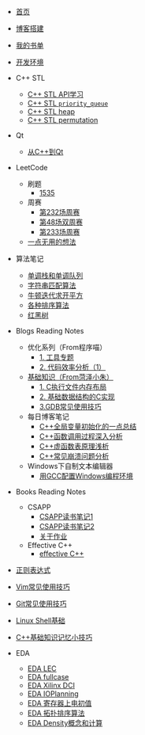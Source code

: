 <!-- docs/_sidebar.md -->

* [首页](/)
* [博客搭建](/blog-build)
* [我的书单](/book-list)
* [开发环境](/work_environment)

* C++ STL
  * [C++ STL API学习](/src/stl/STL_learning)
  * [C++ STL `priority_queue`](/src/stl/STL_priority_queue)
  * [C++ STL heap](/src/stl/STL_heap)
  * [C++ STL permutation](/src/stl/STL_permutation)

* Qt
  * [从C++到Qt](/src/qt/00_from_cpp_to_qt)

* LeetCode
  * 刷题
    * [1535](/src/lc/1535p)
  * 周赛
    * [第232场周赛](/src/lc/232w)
    * [第48场双周赛](/src/lc/048d)
    * [第233场周赛](/src/lc/233w)
  * [一点无用的想法](/src/lc/useless-00)

* 算法笔记
  * [单调栈和单调队列](src/al/00)
  * [字符串匹配算法](src/al/01)
  * [牛顿迭代求开平方](src/al/02)
  * [各种排序算法](src/al/03)
  * [红黑树](src/al/04)

* Blogs Reading Notes
  * 优化系列（From程序喵）
    * [1. 工具专题](/src/bg/00/00)
    * [2. 代码效率分析（1）](/src/bg/00/01)
  * [基础知识（From菏泽小朱）](https://blog.51cto.com/12138867?s=4)
    * [1. C执行文件内存布局](/src/bg/01/00)
    * [2. 基础数据结构的C实现](/src/bg/01/01)
    * [3.GDB常见使用技巧](/src/bg/01/02)
  * 每日博客笔记
    * [C++全局变量初始化的一点总结](/src/bg/02/00)
    * [C++函数调用过程深入分析](/src/bg/02/01)
    * [C++虚函数表原理浅析](/src/bg/02/02)
    * [C++常见崩溃问题分析](/src/bg/02/03)
  * Windows下自制文本编辑器
    * [用GCC配置Windows编程环境](/src/bg/03/00)

* Books Reading Notes
  * CSAPP
    * [CSAPP读书笔记1](/src/books/csapp/CSAPP_note1)
    * [CSAPP读书笔记2](/src/books/csapp/CSAPP_note2)
    * [关于作业](/src/books/csapp/assignment_0)
  * Effective C++
    * [effective C++](/src/books/effective_cpp/effective_cpp)

* [正则表达式](/regex)
* [Vim常见使用技巧](/vim-use)
* [Git常见使用技巧](/git-use)
* [Linux Shell基础](/linux-shell)
* [C++基础知识记忆小技巧](/cpp-basic-tricks)

* EDA
  * [EDA LEC](/src/eda/EDA_LEC)
  * [EDA fullcase](/src/eda/EDA_fullcase)
  * [EDA Xilinx DCI](/src/eda/EDA_XilinxDCI)
  * [EDA IOPlanning](/src/eda/EDA_IOPlanning)
  * [EDA 寄存器上电初值](/src/eda/EDA_RegsInitVar)
  * [EDA 拓扑排序算法](/src/eda/EDA_TopologicalSorting)
  * [EDA Density概念和计算](src/eda/EDA_Density)
